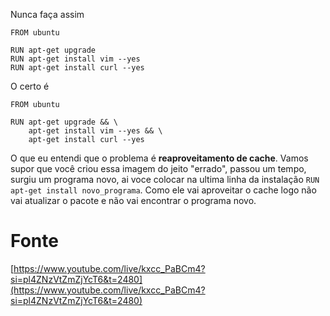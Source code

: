 Nunca faça assim 

~~~ 
FROM ubuntu

RUN apt-get upgrade
RUN apt-get install vim --yes
RUN apt-get install curl --yes

~~~ 

O certo é 

~~~ 
FROM ubuntu

RUN apt-get upgrade && \
    apt-get install vim --yes && \
    apt-get install curl --yes
~~~ 

O que eu entendi que o problema é **reaproveitamento de cache**. Vamos supor que você criou essa imagem do jeito "errado", passou um tempo, surgiu um programa novo, ai voce colocar na ultima linha da instalação `RUN apt-get install novo_programa`. Como ele vai aproveitar o cache logo não vai atualizar o pacote e não vai encontrar o programa novo. 


# Fonte
[https://www.youtube.com/live/kxcc_PaBCm4?si=pl4ZNzVtZmZjYcT6&t=2480](https://www.youtube.com/live/kxcc_PaBCm4?si=pl4ZNzVtZmZjYcT6&t=2480)